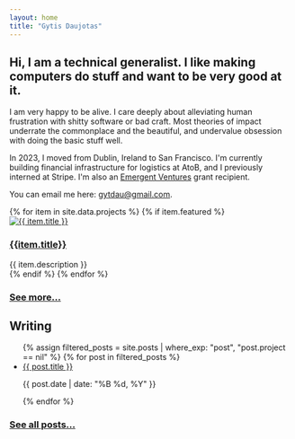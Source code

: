 ```yaml
---
layout: home
title: "Gytis Daujotas"
---
```


<div class="home-grid">

<div class="bio gap-4 flex flex-col">
<h2>
Hi, I am a technical generalist. I like making computers do stuff and want to be very good at it.
</h2>
<p>
I am very happy to be alive. I care deeply about alleviating human frustration with shitty software or bad craft. Most theories of impact underrate the commonplace and the beautiful, and undervalue obsession with doing the basic stuff well.
</p>
<p>
In 2023, I moved from Dublin, Ireland to San Francisco. I'm currently building financial infrastructure for logistics at AtoB, and I previously interned at Stripe. I'm also an <a href="https://newscience.org/emergent-ventures-winners/">Emergent Ventures</a> grant recipient.
</p>
<p>
You can email me here: <a href="mailto:gytdau@gmail.com">gytdau@gmail.com</a>.
</p>
</div>

<div class="projects">
<div class="flex flex-col gap-4 pb-6">
{% for item in site.data.projects %}
{% if item.featured %}
    <div class="flex gap-2 flex-row md:flex-col">
    <a href="{{ item.link }}">
      <img src="{{ item.image }}" alt="{{ item.title }}" class="image-placeholder">
    </a>
    <div>
    <h3>
      <a href="{{ item.link }}">
        {{item.title}}
      </a>
      </h3>
      <div class="no-decoration">{{ item.description }}</div>
      </div>
    </div>
  {% endif %}
{% endfor %}
</div>

<h3>
<a href="/projects">See more...</a>
</h3>

</div>
<div class="blog">

<h2>Writing</h2>

<ul class="list-none flex flex-col gap-4 pt-6 pb-6">
{% assign filtered_posts = site.posts | where_exp: "post", "post.project == nil" %}
{% for post in filtered_posts %}
<li>
 <a href="{{ post.url }}">{{ post.title }}</a>
 <p>{{ post.date | date: "%B %d, %Y" }}</p>
</li>
{% endfor %}
</ul>
<h3><a href="/posts">See all posts...</a></h3>

</div>

</div>
